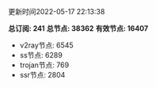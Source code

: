 更新时间2022-05-17 22:13:38

**总订阅: 241**
**总节点: 38362**
**有效节点: 16407**
- v2ray节点: 6545
- ss节点: 6289
- trojan节点: 769
- ssr节点: 2804
